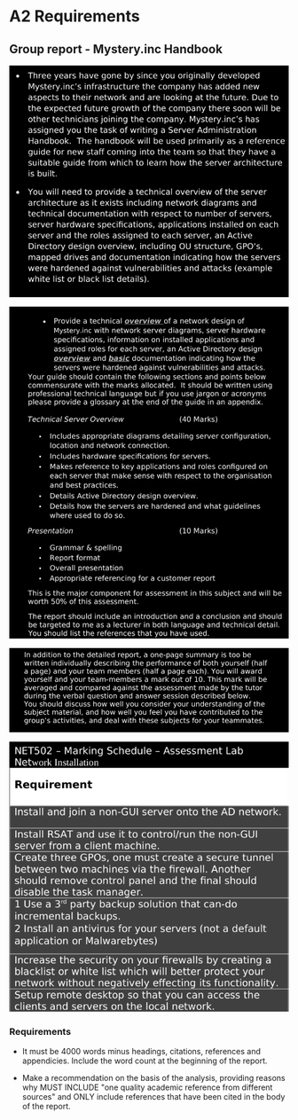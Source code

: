 # A2 Requirements

## Group report - Mystery.inc Handbook

![req](./req1.png)

![req](./req2.png)

![req](req3.png)

![req](./req4.png)

### Requirements
- It must be 4000 words minus headings, citations, references and appendicies. Include the word count at
the beginning of the report.

- Make a recommendation on the basis of the analysis, providing reasons why
MUST INCLUDE "one quality academic reference from different sources" and ONLY include references that
have been cited in the body of the report.

